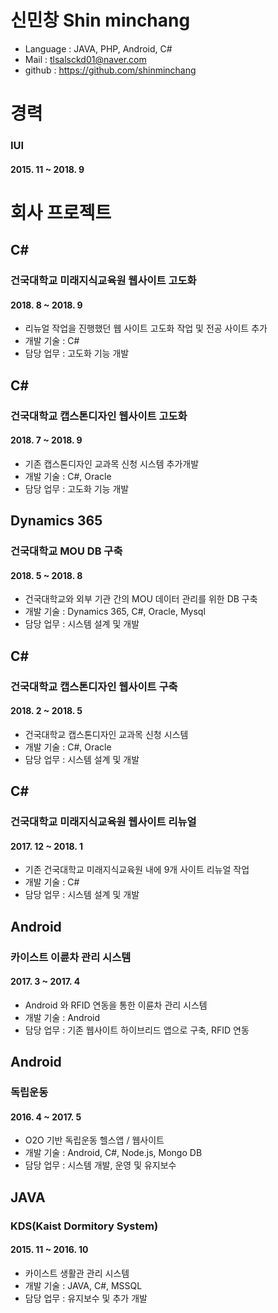 # 신민창 Shin minchang

- Language : JAVA, PHP, Android, C#
- Mail : tlsalsckd01@naver.com
- github : https://github.com/shinminchang

# 경력
### IUI
#### 2015. 11 ~ 2018. 9

# 회사 프로젝트

## C#
### 건국대학교 미래지식교육원 웹사이트 고도화
#### 2018. 8 ~ 2018. 9
* 리뉴얼 작업을 진행했던 웹 사이트 고도화 작업 및 전공 사이트 추가
* 개발 기술 : C#
* 담당 업무 : 고도화 기능 개발


## C#
### 건국대학교 캡스톤디자인 웹사이트 고도화
#### 2018. 7 ~ 2018. 9
* 기존 캡스톤디자인 교과목 신청 시스템 추가개발
* 개발 기술 : C#, Oracle
* 담당 업무 : 고도화 기능 개발


## Dynamics 365
### 건국대학교 MOU DB 구축
#### 2018. 5 ~ 2018. 8
* 건국대학교와 외부 기관 간의 MOU 데이터 관리를 위한 DB 구축
* 개발 기술 : Dynamics 365, C#, Oracle, Mysql
* 담당 업무 : 시스템 설계 및 개발


## C#
### 건국대학교 캡스톤디자인 웹사이트 구축
#### 2018. 2 ~ 2018. 5
* 건국대학교 캡스톤디자인 교과목 신청 시스템
* 개발 기술 : C#, Oracle
* 담당 업무 : 시스템 설계 및 개발


## C#
### 건국대학교 미래지식교육원 웹사이트 리뉴얼
#### 2017. 12 ~ 2018. 1
* 기존 건국대학교 미래지식교육원 내에 9개 사이트 리뉴얼 작업
* 개발 기술 : C#
* 담당 업무 : 시스템 설계 및 개발


## Android
### 카이스트 이륜차 관리 시스템
#### 2017. 3 ~ 2017. 4
* Android 와 RFID 연동을 통한 이륜차 관리 시스템
* 개발 기술 : Android
* 담당 업무 : 기존 웹사이트 하이브리드 앱으로 구축, RFID 연동


## Android
### 독립운동
#### 2016. 4 ~ 2017. 5
* O2O 기반 독립운동 헬스앱 / 웹사이트
* 개발 기술 : Android, C#, Node.js, Mongo DB
* 담당 업무 : 시스템 개발, 운영 및 유지보수


## JAVA
### KDS(Kaist Dormitory System)
#### 2015. 11 ~ 2016. 10
* 카이스트 생활관 관리 시스템
* 개발 기술 : JAVA, C#, MSSQL
* 담당 업무 : 유지보수 및 추가 개발
